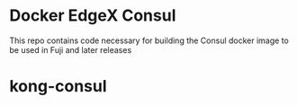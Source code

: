 # Docker EdgeX Consul 

This repo contains code necessary for building the Consul docker image to be used in Fuji and later releases
# kong-consul
